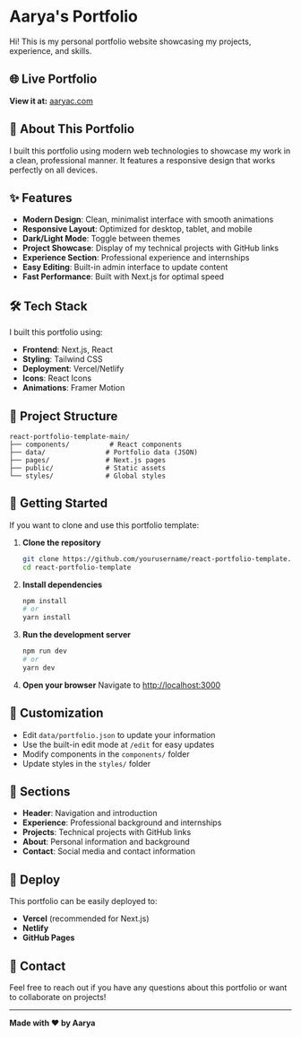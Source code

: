 # Aarya's Portfolio

Hi! This is my personal portfolio website showcasing my projects, experience, and skills.

## 🌐 Live Portfolio
**View it at:** [aaryac.com](https://aaryac.com)

## 🚀 About This Portfolio

I built this portfolio using modern web technologies to showcase my work in a clean, professional manner. It features a responsive design that works perfectly on all devices.

## ✨ Features

- **Modern Design**: Clean, minimalist interface with smooth animations
- **Responsive Layout**: Optimized for desktop, tablet, and mobile
- **Dark/Light Mode**: Toggle between themes
- **Project Showcase**: Display of my technical projects with GitHub links
- **Experience Section**: Professional experience and internships
- **Easy Editing**: Built-in admin interface to update content
- **Fast Performance**: Built with Next.js for optimal speed

## 🛠️ Tech Stack

I built this portfolio using:

- **Frontend**: Next.js, React
- **Styling**: Tailwind CSS
- **Deployment**: Vercel/Netlify
- **Icons**: React Icons
- **Animations**: Framer Motion

## 📁 Project Structure

```
react-portfolio-template-main/
├── components/          # React components
├── data/               # Portfolio data (JSON)
├── pages/              # Next.js pages
├── public/             # Static assets
└── styles/             # Global styles
```

## 🚀 Getting Started

If you want to clone and use this portfolio template:

1. **Clone the repository**
   ```bash
   git clone https://github.com/yourusername/react-portfolio-template.git
   cd react-portfolio-template
   ```

2. **Install dependencies**
   ```bash
   npm install
   # or
   yarn install
   ```

3. **Run the development server**
   ```bash
   npm run dev
   # or
   yarn dev
   ```

4. **Open your browser**
   Navigate to [http://localhost:3000](http://localhost:3000)

## 📝 Customization

- Edit `data/portfolio.json` to update your information
- Use the built-in edit mode at `/edit` for easy updates
- Modify components in the `components/` folder
- Update styles in the `styles/` folder

## 📱 Sections

- **Header**: Navigation and introduction
- **Experience**: Professional background and internships
- **Projects**: Technical projects with GitHub links
- **About**: Personal information and background
- **Contact**: Social media and contact information

## 🌟 Deploy

This portfolio can be easily deployed to:
- **Vercel** (recommended for Next.js)
- **Netlify**
- **GitHub Pages**

## 📧 Contact

Feel free to reach out if you have any questions about this portfolio or want to collaborate on projects!

---

**Made with ❤️ by Aarya**







